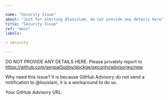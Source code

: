 ```yaml
---

name: "Security Issue"
about: "Just for alerting @louislam, do not provide any details here"
title: "Security Issue"
ref: "main"
labels:

- security

---
```


DO NOT PROVIDE ANY DETAILS HERE. Please privately report to https://github.com/senpaiSubby/dockge/security/advisories/new.


Why need this issue? It is because GitHub Advisory do not send a notification to @louislam, it is a workaround to do so.

Your GitHub Advisory URL:

